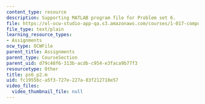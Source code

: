```yaml
---
content_type: resource
description: Supporting MATLAB program file for Problem set 6.
file: https://ol-ocw-studio-app-qa.s3.amazonaws.com/courses/1-017-computing-and-data-analysis-for-environmental-applications-fall-2003/fc19556ca5f3727e227a83f212718e57_ps6_p2.m
file_type: text/plain
learning_resource_types:
- Assignments
ocw_type: OCWFile
parent_title: Assignments
parent_type: CourseSection
parent_uid: d79c48f6-313b-acdb-c954-e3faca9b77f3
resourcetype: Other
title: ps6_p2.m
uid: fc19556c-a5f3-727e-227a-83f212718e57
video_files:
  video_thumbnail_file: null
---
```


